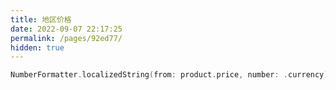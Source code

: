```yaml
---
title: 地区价格
date: 2022-09-07 22:17:25
permalink: /pages/92ed77/
hidden: true
---
```


```swift
NumberFormatter.localizedString(from: product.price, number: .currency)
```
